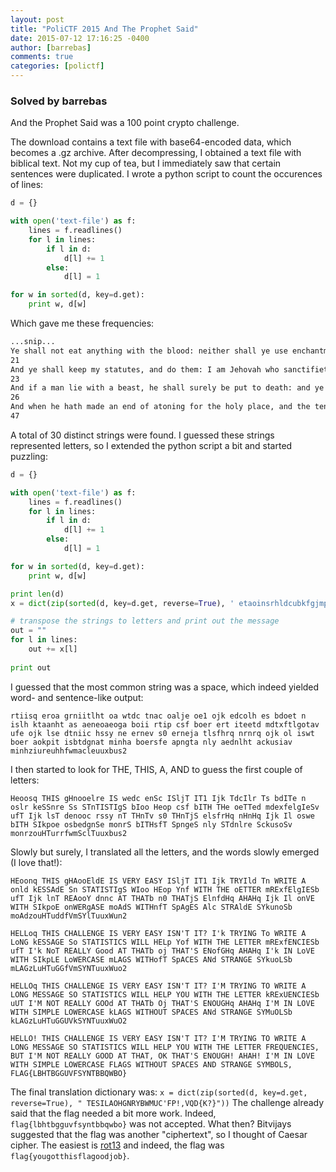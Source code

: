 ```yaml
---
layout: post
title: "PoliCTF 2015 And The Prophet Said"
date: 2015-07-12 17:16:25 -0400
author: [barrebas]
comments: true
categories: [polictf]
---
```


### Solved by barrebas

And the Prophet Said was a 100 point crypto challenge.

<!--more-->

The download contains a text file with base64-encoded data, which becomes a .gz archive. After decompressing, I obtained a text file with biblical text. Not my cup of tea, but I immediately saw that certain sentences were duplicated. I wrote a python script to count the occurences of lines:


```python
d = {}

with open('text-file') as f:
    lines = f.readlines()
    for l in lines:
        if l in d:
            d[l] += 1
        else:
            d[l] = 1

for w in sorted(d, key=d.get):
    print w, d[w]
```

Which gave me these frequencies:


```bash
...snip...
Ye shall not eat anything with the blood: neither shall ye use enchantments, nor practise augury.
21
And ye shall keep my statutes, and do them: I am Jehovah who sanctifieth you.
23
And if a man lie with a beast, he shall surely be put to death: and ye shall slay the beast.
26
And when he hath made an end of atoning for the holy place, and the tent of meeting, and the altar, he shall present the live goat:
47
```

A total of 30 distinct strings were found. I guessed these strings represented letters, so I extended the python script a bit and started puzzling:

```python
d = {}

with open('text-file') as f:
    lines = f.readlines()
    for l in lines:
        if l in d:
            d[l] += 1
        else:
            d[l] = 1

for w in sorted(d, key=d.get):
    print w, d[w]

print len(d)    
x = dict(zip(sorted(d, key=d.get, reverse=True), ' etaoinsrhldcubkfgjmpqvwxyz012'))

# transpose the strings to letters and print out the message
out = ""
for l in lines:
    out += x[l]
    
print out
```

I guessed that the most common string was a space, which indeed yielded word- and sentence-like output:

```
rtiisq eroa grniitlht oa wtdc tnac oalje oe1 ojk edcolh es bdoet n islh ktaanht as aeneoaeoga boii rtip csf boer ert iteetd mdtxftlgotav ufe ojk lse dtniic hssy ne ernev s0 erneja tlsfhrq nrnrq ojk ol iswt boer aokpit isbtdgnat minha boersfe apngta nly aednlht ackusiav minhziureuhhfwmacleuuxbus2
```

I then started to look for THE, THIS, A, AND to guess the first couple of letters:

```
Heoosq THIS gHnooelre IS wedc enSc ISljT IT1 Ijk TdcIlr Ts bdITe n oslr keSSnre Ss STnTISTIgS bIoo Heop csf bITH THe oeTTed mdexfelgIeSv ufT Ijk lsT denooc rssy nT THnTv s0 THnTjS elsfrHq nHnHq Ijk Il oswe bITH SIkpoe osbedgnSe monrS bITHsfT SpngeS nly STdnlre SckusoSv monrzouHTurrfwmSclTuuxbus2
```

Slowly but surely, I translated all the letters, and the words slowly emerged (I love that!):

```
HEoonq THIS gHAooEldE IS VERY EASY ISljT IT1 Ijk TRYIld Tn WRITE A onld kESSAdE Sn STATISTIgS WIoo HEop Ynf WITH THE oETTER mRExfElgIESb ufT Ijk lnT REAooY dnnc AT THATb n0 THATjS ElnfdHq AHAHq Ijk Il onVE WITH SIkpoE onWERgASE moAdS WITHnfT SpAgES Alc STRAldE SYkunoSb moAdzouHTuddfVmSYlTuuxWun2

HELLoq THIS CHALLENGE IS VERY EASY ISN'T IT? I'k TRYING To WRITE A LoNG kESSAGE So STATISTICS WILL HELp Yof WITH THE LETTER mRExfENCIESb ufT I'k NoT REALLY Good AT THATb oj THAT'S ENofGHq AHAHq I'k IN LoVE WITH SIkpLE LoWERCASE mLAGS WITHofT SpACES ANd STRANGE SYkuoLSb mLAGzLuHTuGGfVmSYNTuuxWuo2

HELLOq THIS CHALLENGE IS VERY EASY ISN'T IT? I'M TRYING TO WRITE A LONG MESSAGE SO STATISTICS WILL HELP YOU WITH THE LETTER kRExUENCIESb uUT I'M NOT REALLY GOOd AT THATb Oj THAT'S ENOUGHq AHAHq I'M IN LOVE WITH SIMPLE LOWERCASE kLAGS WITHOUT SPACES ANd STRANGE SYMuOLSb kLAGzLuHTuGGUVkSYNTuuxWuO2

HELLO! THIS CHALLENGE IS VERY EASY ISN'T IT? I'M TRYING TO WRITE A LONG MESSAGE SO STATISTICS WILL HELP YOU WITH THE LETTER FREQUENCIES, BUT I'M NOT REALLY GOOD AT THAT, OK THAT'S ENOUGH! AHAH! I'M IN LOVE WITH SIMPLE LOWERCASE FLAGS WITHOUT SPACES AND STRANGE SYMBOLS, FLAG{LBHTBGGUVFSYNTBBQWBO}
```

The final translation dictionary was: ```x = dict(zip(sorted(d, key=d.get, reverse=True), " TESILAOHGNRYBWMUC'FP!,VQD{K?}"))```
The challenge already said that the flag needed a bit more work. Indeed, `flag{lbhtbgguvfsyntbbqwbo}` was not accepted. What then? Bitvijays suggested that the flag was another "ciphertext", so I thought of Caesar cipher. The easiest is [rot13](http://rot13.com) and indeed, the flag was `flag{yougotthisflagoodjob}`.

